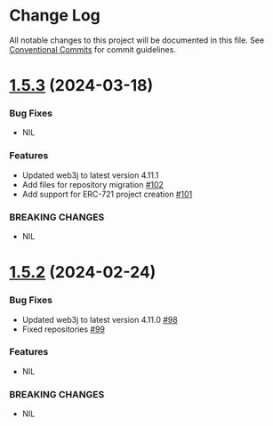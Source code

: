 # Change Log

All notable changes to this project will be documented in this file.
See [Conventional Commits](https://conventionalcommits.org) for commit guidelines.

# [1.5.3](https://github.com/web3j/web3j-cli/releases/tag/v1.5.3) (2024-03-18)

### Bug Fixes

* NIL

### Features

* Updated web3j to latest version 4.11.1 []()
* Add files for repository migration [#102](https://github.com/web3j/web3j-cli/pull/102)
* Add support for ERC-721 project creation [#101](https://github.com/web3j/web3j-cli/pull/101)

### BREAKING CHANGES

* NIL

# [1.5.2](https://github.com/web3j/web3j-cli/releases/tag/v1.5.2) (2024-02-24)

### Bug Fixes

* Updated web3j to latest version 4.11.0 [#98](https://github.com/web3j/web3j-cli/pull/98)
* Fixed repositories  [#99](https://github.com/web3j/web3j-cli/pull/99)

### Features

* NIL

### BREAKING CHANGES

* NIL